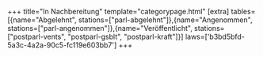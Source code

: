 +++
title="In Nachbereitung"
template="categorypage.html"
[extra]
tables=[{name="Abgelehnt", stations=["parl-abgelehnt"]},{name="Angenommen", stations=["parl-angenommen"]},{name="Veröffentlicht", stations=["postparl-vents", "postparl-gsblt", "postparl-kraft"]}]
laws=['b3bd5bfd-5a3c-4a2a-90c5-fc119e603bb7']
+++
